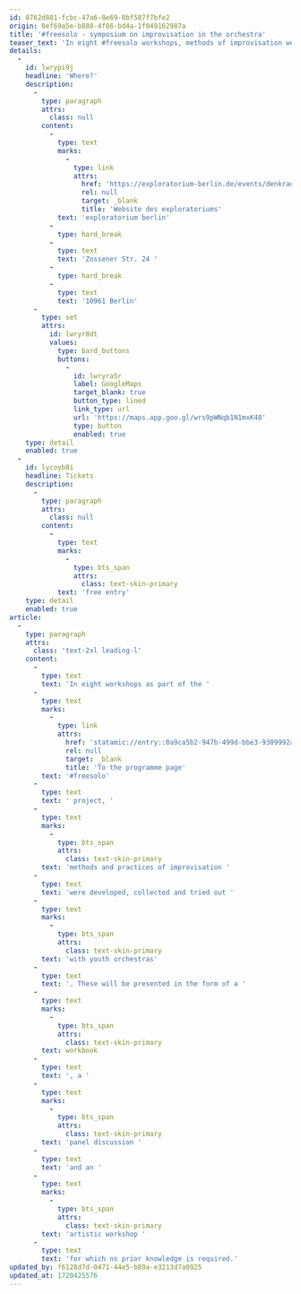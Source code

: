 ```yaml
---
id: 8762d881-fcbc-47a6-8e69-0bf587f7bfe2
origin: 0ef69a5e-b888-4f86-bd4a-1f049162987a
title: '#freesolo - symposium on improvisation in the orchestra'
teaser_text: 'In eight #freesolo workshops, methods of improvisation were developed, collected and tried out with young orchestras. These will be presented in the form of a workbook, a panel discussion and a workshop.'
details:
  -
    id: lwrypi9j
    headline: 'Where?'
    description:
      -
        type: paragraph
        attrs:
          class: null
        content:
          -
            type: text
            marks:
              -
                type: link
                attrs:
                  href: 'https://exploratorium-berlin.de/events/denkraum/freesolo-ein-stegreif-symposium-zu-improvisation-im-orchester/'
                  rel: null
                  target: _blank
                  title: 'Website des exploratoriums'
            text: 'exploratorium berlin'
          -
            type: hard_break
          -
            type: text
            text: 'Zossener Str. 24 '
          -
            type: hard_break
          -
            type: text
            text: '10961 Berlin'
      -
        type: set
        attrs:
          id: lwryr8dt
          values:
            type: bard_buttons
            buttons:
              -
                id: lwryra5r
                label: GoogleMaps
                target_blank: true
                button_type: lined
                link_type: url
                url: 'https://maps.app.goo.gl/wrs9pWNqb1N1mxK48'
                type: button
                enabled: true
    type: detail
    enabled: true
  -
    id: lycoyb0i
    headline: Tickets
    description:
      -
        type: paragraph
        attrs:
          class: null
        content:
          -
            type: text
            marks:
              -
                type: bts_span
                attrs:
                  class: text-skin-primary
            text: 'free entry'
    type: detail
    enabled: true
article:
  -
    type: paragraph
    attrs:
      class: 'text-2xl leading-l'
    content:
      -
        type: text
        text: 'In eight workshops as part of the '
      -
        type: text
        marks:
          -
            type: link
            attrs:
              href: 'statamic://entry::0a9ca5b2-947b-499d-bbe3-9309992a553c'
              rel: null
              target: _blank
              title: 'To the programme page'
        text: '#freesolo'
      -
        type: text
        text: ' project, '
      -
        type: text
        marks:
          -
            type: bts_span
            attrs:
              class: text-skin-primary
        text: 'methods and practices of improvisation '
      -
        type: text
        text: 'were developed, collected and tried out '
      -
        type: text
        marks:
          -
            type: bts_span
            attrs:
              class: text-skin-primary
        text: 'with youth orchestras'
      -
        type: text
        text: '. These will be presented in the form of a '
      -
        type: text
        marks:
          -
            type: bts_span
            attrs:
              class: text-skin-primary
        text: workbook
      -
        type: text
        text: ', a '
      -
        type: text
        marks:
          -
            type: bts_span
            attrs:
              class: text-skin-primary
        text: 'panel discussion '
      -
        type: text
        text: 'and an '
      -
        type: text
        marks:
          -
            type: bts_span
            attrs:
              class: text-skin-primary
        text: 'artistic workshop '
      -
        type: text
        text: 'for which no prior knowledge is required.'
updated_by: f6128d7d-0471-44e5-b89a-e3213d7a0925
updated_at: 1720425576
---
```

